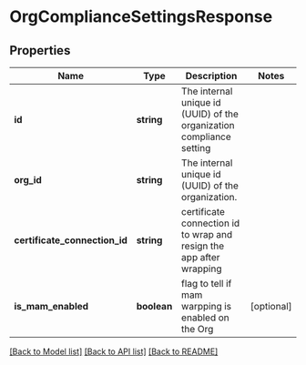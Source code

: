 # OrgComplianceSettingsResponse

## Properties
Name | Type | Description | Notes
------------ | ------------- | ------------- | -------------
**id** | **string** | The internal unique id (UUID) of the organization compliance setting | 
**org_id** | **string** | The internal unique id (UUID) of the organization. | 
**certificate_connection_id** | **string** | certificate connection id to wrap and resign the app after wrapping | 
**is_mam_enabled** | **boolean** | flag to tell if mam warpping is enabled on the Org | [optional] 

[[Back to Model list]](../README.md#documentation-for-models) [[Back to API list]](../README.md#documentation-for-api-endpoints) [[Back to README]](../README.md)

